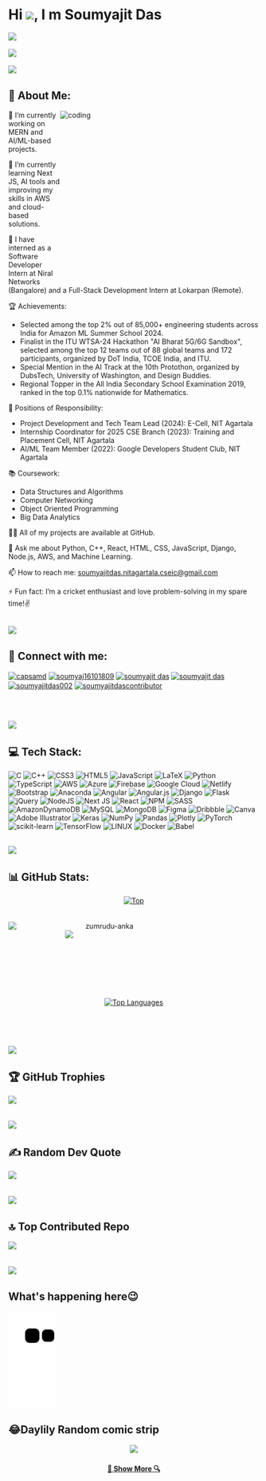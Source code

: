 Hi ![](https://user-images.githubusercontent.com/18350557/176309783-0785949b-9127-417c-8b55-ab5a4333674e.gif), I m Soumyajit Das
=====================================================================================================================================

<a href="https://git.io/typing-svg">
    <img src="https://readme-typing-svg.herokuapp.com/?lines=A+passionate+web-developer😎;+AI-ML+enthusiast✌!;&center=false&size=25">
  </a>




[![](https://visitcount.itsvg.in/api?id=samSoumyajitD&icon=5&color=1)](https://visitcount.itsvg.in)

<img src="https://user-images.githubusercontent.com/73097560/115834477-dbab4500-a447-11eb-908a-139a6edaec5c.gif"></a>
## 💫 About Me:


 <img align="right" alt="coding" width="400" height ="350" src="https://img.freepik.com/free-vector/binary-code-concept-illustration_114360-6578.jpg?w=740&t=st=1706484949~exp=1706485549~hmac=7efd5b71ae0ec4f514bdf8289eb08b474d27252dc91834761358042e165b932c?username=samSoumyajitD&theme=tokyonight&hide_border=false">

🔭 I’m currently working on MERN and AI/ML-based projects.

🌱 I’m currently learning Next JS, AI tools and improving my skills in AWS and cloud-based solutions.

👯 I have interned as a Software Developer Intern at Niral Networks (Bangalore) and a Full-Stack Development Intern at Lokarpan (Remote).

🏆 Achievements:

- Selected among the top 2% out of 85,000+ engineering students across India for Amazon ML Summer School 2024.
- Finalist in the ITU WTSA-24 Hackathon "AI Bharat 5G/6G Sandbox", selected among the top 12 teams out of 88 global teams and 172 participants, organized by DoT India, TCOE India, and ITU.
- Special Mention in the AI Track at the 10th Protothon, organized by DubsTech, University of Washington, and Design Buddies.
- Regional Topper in the All India Secondary School Examination 2019, ranked in the top 0.1% nationwide for Mathematics.
  
💼 Positions of Responsibility:

- Project Development and Tech Team Lead (2024): E-Cell, NIT Agartala
- Internship Coordinator for 2025 CSE Branch (2023): Training and Placement Cell, NIT Agartala
- AI/ML Team Member (2022): Google Developers Student Club, NIT Agartala

📚 Coursework:

- Data Structures and Algorithms
- Computer Networking
- Object Oriented Programming
- Big Data Analytics

👨‍💻 All of my projects are available at GitHub.

💬 Ask me about Python, C++, React, HTML, CSS, JavaScript, Django, Node.js, AWS, and Machine Learning.

📫 How to reach me: soumyajitdas.nitagartala.cseic@gmail.com

⚡ Fun fact: I’m a cricket enthusiast and love problem-solving in my spare time!✌
  <br><br>
  
<img src="https://user-images.githubusercontent.com/73097560/115834477-dbab4500-a447-11eb-908a-139a6edaec5c.gif"></a>
## 🤝 Connect with me:

  

<p align="left">
<a href="https://codepen.io/capsamd" target="blank"><img align="center" src="https://raw.githubusercontent.com/rahuldkjain/github-profile-readme-generator/master/src/images/icons/Social/codepen.svg" alt="capsamd" height="30" width="40" /></a>
<a href="https://twitter.com/soumyaj16101809" target="blank"><img align="center" src="https://raw.githubusercontent.com/rahuldkjain/github-profile-readme-generator/master/src/images/icons/Social/twitter.svg" alt="soumyaj16101809" height="30" width="40" /></a>
<a href="https://linkedin.com/in/soumyajit das" target="blank"><img align="center" src="https://raw.githubusercontent.com/rahuldkjain/github-profile-readme-generator/master/src/images/icons/Social/linked-in-alt.svg" alt="soumyajit das" height="30" width="40" /></a>
<a href="https://stackoverflow.com/users/soumyajit das" target="blank"><img align="center" src="https://raw.githubusercontent.com/rahuldkjain/github-profile-readme-generator/master/src/images/icons/Social/stack-overflow.svg" alt="soumyajit das" height="30" width="40" /></a>
<a href="https://instagram.com/soumyajitdas002" target="blank"><img align="center" src="https://raw.githubusercontent.com/rahuldkjain/github-profile-readme-generator/master/src/images/icons/Social/instagram.svg" alt="soumyajitdas002" height="30" width="40" /></a>
<a href="https://discord.gg/soumyajitdascontributor" target="blank"><img align="center" src="https://raw.githubusercontent.com/rahuldkjain/github-profile-readme-generator/master/src/images/icons/Social/discord.svg" alt="soumyajitdascontributor" height="30" width="40" /></a>
</p>
<br><br>

<img src="https://user-images.githubusercontent.com/73097560/115834477-dbab4500-a447-11eb-908a-139a6edaec5c.gif"></a>
## 💻 Tech Stack:

![C](https://img.shields.io/badge/c-%2300599C.svg?style=for-the-badge&logo=c&logoColor=white) ![C++](https://img.shields.io/badge/c++-%2300599C.svg?style=for-the-badge&logo=c%2B%2B&logoColor=white) ![CSS3](https://img.shields.io/badge/css3-%231572B6.svg?style=for-the-badge&logo=css3&logoColor=white) ![HTML5](https://img.shields.io/badge/html5-%23E34F26.svg?style=for-the-badge&logo=html5&logoColor=white) ![JavaScript](https://img.shields.io/badge/javascript-%23323330.svg?style=for-the-badge&logo=javascript&logoColor=%23F7DF1E) ![LaTeX](https://img.shields.io/badge/latex-%23008080.svg?style=for-the-badge&logo=latex&logoColor=white) ![Python](https://img.shields.io/badge/python-3670A0?style=for-the-badge&logo=python&logoColor=ffdd54) ![TypeScript](https://img.shields.io/badge/typescript-%23007ACC.svg?style=for-the-badge&logo=typescript&logoColor=white) ![AWS](https://img.shields.io/badge/AWS-%23FF9900.svg?style=for-the-badge&logo=amazon-aws&logoColor=white) ![Azure](https://img.shields.io/badge/azure-%230072C6.svg?style=for-the-badge&logo=azure-devops&logoColor=white) ![Firebase](https://img.shields.io/badge/firebase-%23039BE5.svg?style=for-the-badge&logo=firebase) ![Google Cloud](https://img.shields.io/badge/Google%20Cloud-%234285F4.svg?style=for-the-badge&logo=google-cloud&logoColor=white) ![Netlify](https://img.shields.io/badge/netlify-%23000000.svg?style=for-the-badge&logo=netlify&logoColor=#00C7B7) ![Bootstrap](https://img.shields.io/badge/bootstrap-%23563D7C.svg?style=for-the-badge&logo=bootstrap&logoColor=white) ![Anaconda](https://img.shields.io/badge/Anaconda-%2344A833.svg?style=for-the-badge&logo=anaconda&logoColor=white) ![Angular](https://img.shields.io/badge/angular-%23DD0031.svg?style=for-the-badge&logo=angular&logoColor=white) ![Angular.js](https://img.shields.io/badge/angular.js-%23E23237.svg?style=for-the-badge&logo=angularjs&logoColor=white) ![Django](https://img.shields.io/badge/django-%23092E20.svg?style=for-the-badge&logo=django&logoColor=white) ![Flask](https://img.shields.io/badge/flask-%23000.svg?style=for-the-badge&logo=flask&logoColor=white) ![jQuery](https://img.shields.io/badge/jquery-%230769AD.svg?style=for-the-badge&logo=jquery&logoColor=white) ![NodeJS](https://img.shields.io/badge/node.js-6DA55F?style=for-the-badge&logo=node.js&logoColor=white) ![Next JS](https://img.shields.io/badge/Next-black?style=for-the-badge&logo=next.js&logoColor=white) ![React](https://img.shields.io/badge/react-%2320232a.svg?style=for-the-badge&logo=react&logoColor=%2361DAFB) ![NPM](https://img.shields.io/badge/NPM-%23000000.svg?style=for-the-badge&logo=npm&logoColor=white) ![SASS](https://img.shields.io/badge/SASS-hotpink.svg?style=for-the-badge&logo=SASS&logoColor=white) ![AmazonDynamoDB](https://img.shields.io/badge/Amazon%20DynamoDB-4053D6?style=for-the-badge&logo=Amazon%20DynamoDB&logoColor=white) ![MySQL](https://img.shields.io/badge/mysql-%2300f.svg?style=for-the-badge&logo=mysql&logoColor=white) ![MongoDB](https://img.shields.io/badge/MongoDB-%234ea94b.svg?style=for-the-badge&logo=mongodb&logoColor=white) 	![Figma](https://img.shields.io/badge/figma-%23F24E1E.svg?style=for-the-badge&logo=figma&logoColor=white) ![Dribbble](https://img.shields.io/badge/Dribbble-EA4C89?style=for-the-badge&logo=dribbble&logoColor=white) ![Canva](https://img.shields.io/badge/Canva-%2300C4CC.svg?style=for-the-badge&logo=Canva&logoColor=white) ![Adobe Illustrator](https://img.shields.io/badge/adobeillustrator-%23FF9A00.svg?style=for-the-badge&logo=adobeillustrator&logoColor=white) ![Keras](https://img.shields.io/badge/Keras-%23D00000.svg?style=for-the-badge&logo=Keras&logoColor=white) ![NumPy](https://img.shields.io/badge/numpy-%23013243.svg?style=for-the-badge&logo=numpy&logoColor=white) ![Pandas](https://img.shields.io/badge/pandas-%23150458.svg?style=for-the-badge&logo=pandas&logoColor=white) ![Plotly](https://img.shields.io/badge/Plotly-%233F4F75.svg?style=for-the-badge&logo=plotly&logoColor=white) ![PyTorch](https://img.shields.io/badge/PyTorch-%23EE4C2C.svg?style=for-the-badge&logo=PyTorch&logoColor=white) ![scikit-learn](https://img.shields.io/badge/scikit--learn-%23F7931E.svg?style=for-the-badge&logo=scikit-learn&logoColor=white) ![TensorFlow](https://img.shields.io/badge/TensorFlow-%23FF6F00.svg?style=for-the-badge&logo=TensorFlow&logoColor=white) ![LINUX](https://img.shields.io/badge/Linux-FCC624?style=for-the-badge&logo=linux&logoColor=black) ![Docker](https://img.shields.io/badge/docker-%230db7ed.svg?style=for-the-badge&logo=docker&logoColor=white) ![Babel](https://img.shields.io/badge/Babel-F9DC3e?style=for-the-badge&logo=babel&logoColor=black)
<br><br>

<img src="https://user-images.githubusercontent.com/73097560/115834477-dbab4500-a447-11eb-908a-139a6edaec5c.gif"></a>
## 📊 GitHub Stats:


<p align=center>
 <div align=center>
    <a href="https://github.com/samSoumyajitD" ><img src="https://github-profile-summary-cards.vercel.app/api/cards/profile-details?username=samSoumyajitD&theme=tokyonight&border=61dafb&hide_border=false&include_all_commits=false&count_private=false" alt="Top" /></a>
  
  </div>
   <br><br>
  <div align=center>
    <a href="https://github.com/denvercoder1/github-readme-streak-stats" title="Go to Source">
      <img align="left" width=390 src="https://github-readme-streak-stats.herokuapp.com/?user=samSoumyajitD&theme=tokyonight&border=61dafb&hide_border=false" alt="zumrudu-anka" />
    </a>
    <a href="https://github.com/anuraghazra/github-readme-stats" title="Go to Source">
      <img align="right" width=390 src="https://github-readme-stats.vercel.app/api?username=samSoumyajitD&theme=tokyonight&border=61dafb&hide_border=false&include_all_commits=false&count_private=false" />
    </a>
  </div>
  <br><br><br><br><br><br><br><br><br>
  <div align=center>
   <a href="https://github.com/samSoumyajitD" align="left"><img src="https://github-readme-stats.vercel.app/api/top-langs/?username=samSoumyajitD&langs_count=10&theme=tokyonight&border=61dafb&&hide_border=false&locale=en&custom_title=Top%20%Languages" alt="Top Languages" /></a>
  
  </div>
  <br>
 
  
</p>

<br><br>




<img src="https://user-images.githubusercontent.com/73097560/115834477-dbab4500-a447-11eb-908a-139a6edaec5c.gif"></a>

## 🏆 GitHub Trophies

![](https://github-profile-trophy.vercel.app/?username=samSoumyajitD&theme=algolia&no-frame=false&no-bg=false&margin-w=4)
<br><br>

<img src="https://user-images.githubusercontent.com/73097560/115834477-dbab4500-a447-11eb-908a-139a6edaec5c.gif"></a>
## ✍️ Random Dev Quote
![](https://quotes-github-readme.vercel.app/api?type=horizontal&theme=radical&hide_border=false)
<br><br>

<img src="https://user-images.githubusercontent.com/73097560/115834477-dbab4500-a447-11eb-908a-139a6edaec5c.gif"></a>

## 🔝 Top Contributed Repo
![](https://github-contributor-stats.vercel.app/api?username=samSoumyajitD&limit=5&theme=radical&combine_all_yearly_contributions=true)
<br><br>

<img src="https://user-images.githubusercontent.com/73097560/115834477-dbab4500-a447-11eb-908a-139a6edaec5c.gif"></a>

## What's happening here😉

![snake gif](https://github.com/samSoumyajitD/samSoumyajitD/blob/output/github-contribution-grid-snake.svg)



## 😂Daylily Random comic strip
<!--START_SECTION:comicstrip-->
<p align="center">
 <a href="https://xkcd.com/">
 <img src="https://imgs.xkcd.com/comics/heat_pump.png" />
</a>
</p>

<h4 align="center">
  <a href="https://github.com/samSoumyajitD?tab=repositories" title="Show Repositories">🔎 Show More 🔍</a>
</h4>
